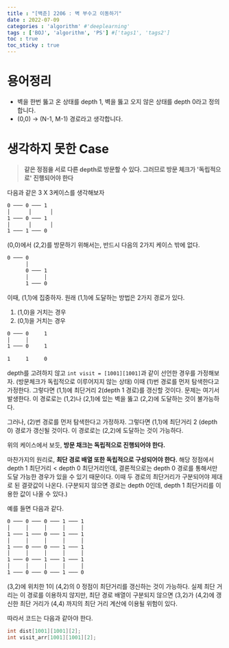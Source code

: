 ```yaml
---
title : "[백준] 2206 : 벽 부수고 이동하기"
date : 2022-07-09
categories : 'algorithm' #'deeplearning'
tags : ['BOJ', 'algorithm', 'PS'] #['tags1', 'tags2']
toc : true
toc_sticky : true
---
```


# 용어정리
- 벽을 한번 뚫고 온 상태를 depth 1, 벽을 뚫고 오지 않은 상태를 depth 0라고 정의합니다.
- (0,0) → (N-1, M-1) 경로라고 생각합니다.


# 생각하지 못한 Case

> **같은 정점을 서로 다른 depth로 방문할 수 있다. 그러므로 방문 체크가 '독립적으로' 진행되어야 한다**

다음과 같은 3 X 3케이스를 생각해보자

```bash
0 ─── 0 ─── 1
│      │      │
1 ─── 0 ─── 1
│      │      │
1 ─── 1 ─── 0
```

(0,0)에서 (2,2)를 방문하기 위해서는, 반드시 다음의 2가지 케이스 밖에 없다. 

```bash
0 ─── 0
      │     
      0 ─── 1
      │     │
      1 ─── 0
```

이때, (1,1)에 집중하자. 원래 (1,1)에 도달하는 방법은 2가지 경로가 있다. 
1. (1,0)을 거치는 경우
2. (0,1)을 거치는 경우

```bash
0 ─── 0     1
│     │     
1 ─── 0     1
     
1     1     0
```

depth를 고려하지 않고 `int visit = [1001][1001]`과 같이 선언한 경우를 가정해보자. (방문체크가 독립적으로 이루어지지 않는 상태) 이때 (1)번 경로를 먼저 탐색한다고 가정한다. 그렇다면 (1,1)에 최단거리 2(depth 1 경로)를 갱신할 것이다. 문제는 여기서 발생한다. 이 경로로는 (1,2)나 (2,1)에 있는 벽을 뚫고 (2,2)에 도달하는 것이 불가능하다. 

그러나, (2)번 경로를 먼저 탐색한다고 가정하자. 그렇다면 (1,1)에 최단거리 2 (depth 0) 경로가 갱신될 것이다. 이 경로로는 (2,2)에 도달하는 것이 가능하다.

위의 케이스에서 보듯, **방문 채크는 독립적으로 진행되어야 한다.**

마찬가지의 원리로, **최단 경로 배열 또한 독립적으로 구성되어야 한다.**
해당 정점에서 depth 1 최단거리 < depth 0 최단거리인데, 결론적으로는 depth 0 경로를 통해서만 도달 가능한 경우가 있을 수 있기 때문이다. 이때 두 경로의 최단거리가 구분되어야 제대로 된 결괏값이 나온다. (구분되지 않으면 경로는 depth 0인데, depth 1 최단거리를 이용한 값이 나올 수 있다.)

예를 들면 다음과 같다.
```bash
0 ─── 0 ─── 0 ─── 1 ─── 1
│     │     │     │     │
1 ─── 1 ─── 0 ─── 1 ─── 1
│     │     │     │     │
1 ─── 0 ─── 0 ─── 1 ─── 1
│     │     │     │     │
1 ─── 0 ─── 1 ─── 1 ─── 1
│     │     │     │     │
1 ─── 0 ─── 0 ─── 1 ─── 0
```

(3,2)에 위치한 1이 (4,2)의 0 정점이 최단거리를 갱신하는 것이 가능하다. 실제 최단 거리는 이 경로를 이용하지 않지만, 최단 경로 배열이 구분되지 않으면 (3,2)가 (4,2)에 갱신한 최단 거리가  (4,4) 까지의 최단 거리 계산에 이용될 위험이 있다.

따라서 코드는 다음과 같아야 한다.
```cpp
int dist[1001][1001][2];
int visit_arr[1001][1001][2];
```



